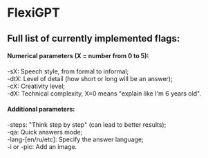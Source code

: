 # FlexiGPT

## Full list of currently implemented flags:

#### Numerical parameters (X = number from 0 to 5):

-sX: Speech style, from formal to informal;  
-dtX: Level of detail (how short or long will be an answer);  
-cX: Creativity level;  
-dX: Technical complexity, X=0 means "explain like I'm 6 years old".

#### Additional parameters:
-steps: "Think step by step" (can lead to better results);  
-qa: Quick answers mode;  
-lang-[en/ru/etc]: Specify the answer language;  
-i or -pic: Add an image.
